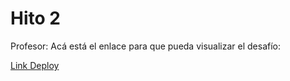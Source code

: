 <h1>Hito 2</h1>
<p>Profesor: Acá está el enlace para que pueda visualizar el desafío:</p>
<a href="https://hito2-915xtvzef-fermillandeus-projects.vercel.app/">Link Deploy</a>
